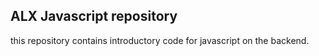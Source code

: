 ## ALX Javascript repository

this repository contains introductory code for javascript on the backend.
